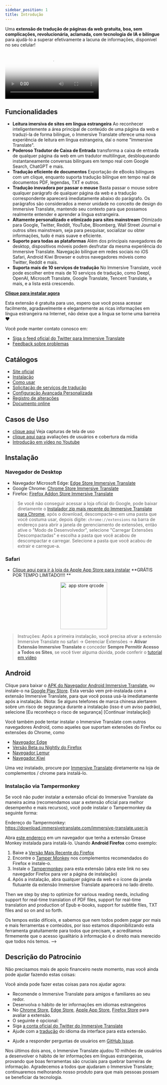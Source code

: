 ```yaml
---
sidebar_position: 1
title: Introdução
---
```


Uma **extensão de tradução de páginas da web gratuita, boa, sem complicações, revolucionária, aclamada, com tecnologia de IA e bilíngue** para ajudá-lo a superar efetivamente a lacuna de informações, disponível no seu celular!

<video
  controls
  poster="https://immersivetranslate.com/assets/price/video-poster-en.png"
  src="https://s.immersivetranslate.com/assets/uploads/en-kefVSe.mp4"
/>

## Funcionalidades

- **Leitura imersiva de sites em língua estrangeira** Ao reconhecer inteligentemente a área principal de conteúdo de uma página da web e traduzi-la de forma bilíngue, o Immersive Translate oferece uma nova experiência de leitura em língua estrangeira, daí o nome "Immersive Translate".
- **Poderoso Tradutor de Caixa de Entrada** transforma a caixa de entrada de qualquer página da web em um tradutor multilíngue, desbloqueando instantaneamente conversas bilíngues em tempo real com Google Search, ChatGPT e mais.
- **Tradução eficiente de documentos** Exportação de eBooks bilíngues com um clique, enquanto suporta tradução bilíngue em tempo real de documentos PDF, legendas, TXT e outros.
- **Tradução inovadora por passar o mouse** Basta passar o mouse sobre qualquer parágrafo de qualquer página da web e a tradução correspondente aparecerá imediatamente abaixo do parágrafo. Os parágrafos são considerados a menor unidade no conceito de design do Immersive Translate, mantendo seu contexto para que possamos realmente entender e aprender a língua estrangeira.
- **Altamente personalizado e otimizado para sites mainstream** Otimizado para Google, Twitter, Reddit, YouTube, Bloomberg, Wall Street Journal e outros sites mainstream, seja para pesquisar, socializar ou obter informações, tudo é mais suave e eficiente.
- **Suporte para todas as plataformas** Além dos principais navegadores de desktop, dispositivos móveis podem desfrutar da mesma experiência do Immersive Translate. Navegação bilíngue em redes sociais no iOS Safari, Android Kiwi Browser e outros navegadores móveis como Twitter, Reddit e mais.
- **Suporta mais de 10 serviços de tradução** No Immersive Translate, você pode escolher entre mais de 10 serviços de tradução, como Deepl, OpenAI, Microsoft Translate, Google Translate, Tencent Translate, e mais, e a lista está crescendo.

[**Clique para instalar agora**](/docs/installation/)

Esta extensão é gratuita para uso, espero que você possa acessar facilmente, agradavelmente e elegantemente as ricas informações em língua estrangeira na Internet, não deixe que a língua se torne uma barreira ❤️

Você pode manter contato conosco em:

<!-- - [Assine o Immersive Translate por Email](https://immersivetranslate.substack.com/) Receba as últimas atualizações e (benefícios) de forma oportuna. -->

- [Siga o feed oficial do Twitter para Immersive Translate](https://twitter.com/immersivetrans)
  <!-- - [Siga o canal do Telegram](https://t.me/immersivetranslate) Receba as últimas notícias! -->
  <!-- - [Junte-se ao grupo do Telegram](https://t.me/+rq848Z09nehlOTgx) para participar de discussões sobre funcionalidades. -->
- [Feedback sobre problemas](https://github.com/immersive-translate/immersive-translate/issues/)

## Catálogos

- [Site oficial](https://immersivetranslate.com/en/?force=1)
- [Instalação](/docs/installation/)
- [Como usar](/docs/usage/)
- [Solicitação de serviços de tradução](/docs/services/)
- [Configuração Avançada Personalizada](/docs/advanced/)
- [Registro de alterações](/docs/CHANGELOG/)
- [Documento online](/docs/)

## Casos de Uso

<!-- - [Saiba mais sobre as mudanças que aconteceram com o usuário Xiao Zhang após um mês usando o Immersive Translate](#user-xiao-zhangs-story) -->

- [clique aqui](/docs/usecase/) Veja capturas de tela de uso
- [clique aqui para](/docs/review/) avaliações de usuários e cobertura da mídia
- [Introdução em vídeo no Youtube](https://www.youtube.com/watch?v=SHznc5kQCM4&ab_channel=ImmersiveTranslate)

## Instalação

### Navegador de Desktop

- Navegador Microsoft Edge: [Edge Store Immersive Translate](https://microsoftedge.microsoft.com/addons/detail/amkbmndfnliijdhojkpoglbnaaahippg)
- Google Chrome: [Chrome Store Immersive Translate](https://chrome.google.com/webstore/detail/immersive-translate/bpoadfkcbjbfhfodiogcnhhhpibjhbnh)
- Firefox: [Firefox Addon Store Immersive Translate](https://addons.mozilla.org/firefox/addon/immersive-translate/)

> Se você não conseguir acessar a loja oficial do Google, pode baixar diretamente o [Instalador zip mais recente do Immersive Translate para Chrome](https://download.immersivetranslate.com/latest/chrome-immersive-translate.zip), após o download, descompacte-o em uma pasta que você costuma usar, depois digite: `chrome://extensions` na barra de endereço para abrir a janela de gerenciamento de extensões, então ative o "Modo de Desenvolvedor", selecione "Carregar Extensões Descompactadas" e escolha a pasta que você acabou de descompactar e carregar. Selecione a pasta que você acabou de extrair e carregue-a.

### Safari

- [Clique aqui para ir à loja da Apple App Store para instalar](https://apps.apple.com/app/immersive-translate/id6447957425) \*\*GRÁTIS POR TEMPO LIMITADO!!!! \*\*

<div align="center">
<img src="https://s.immersivetranslate.com/static/official-static/assets/immersive-app-store.png" width="150" alt="app store qrcode" />
</div>

> Instruções: Após a primeira instalação, você precisa ativar a extensão Immersive Translate no safari -> Gerenciar Extensões -> **Ativar Extensão Immersive Translate** e conceder **Sempre Permitir Acesso a Todos os Sites**, se você tiver alguma dúvida, pode conferir o [tutorial em vídeo](https://s.immersivetranslate.com/videos/ios_safari_turorial_en.mp4)

## Android

Clique para baixar o [APK do Navegador Android Immersive Translate](https://immersivetranslate.com/android/), ou instale-o na [Google Play Store](https://play.google.com/store/apps/details?id=com.immersivetranslate.browser&utm_campaign=official). Esta versão vem pré-instalada com a extensão Immersive Translate, para que você possa usá-la imediatamente após a instalação. (Nota: Se alguns telefones de marca chinesa alertarem sobre um risco de segurança durante a instalação (isso é um aviso padrão), selecione [Eu reconheço o risco de segurança] [Continuar instalação])

Você também pode tentar instalar o Immersive Translate com outros navegadores Android, como aqueles que suportam extensões do Firefox ou extensões do Chrome, como

- [Navegador Edge](https://www.microsoft.com/edge/emmx/immersivetranslatecollaboration)
- [Versão Beta ou Nightly do Firefox](https://www.mozilla.org/firefox/channel/android/)
- [Navegador Lemur](https://lemurbrowser.com/)
- [Navegador Kiwi](https://kiwibrowser.com/)

Uma vez instalado, procure por [Immersive Translate](https://chrome.google.com/webstore/detail/immersive-translate/bpoadfkcbjbfhfodiogcnhhhpibjhbnh) diretamente na loja de complementos / chrome para instalá-lo.

### Instalação via Tampermonkey

Se você não puder instalar a extensão oficial do Immersive Translate da maneira acima (recomendamos usar a extensão oficial para melhor desempenho e mais recursos), você pode instalar o Tampermonkey da seguinte forma:

Endereço do Tampermonkey: https://download.immersivetranslate.com/immersive-translate.user.js

Abra [este endereço](https://download.immersivetranslate.com/immersive-translate.user.js) em um navegador que tenha a extensão Grease Monkey instalada para instalá-lo. Usando **Android Firefox** como exemplo:

1. Baixe a [Versão Mais Recente do Firefox](https://www.mozilla.org/firefox/browsers/mobile/android/)
2. Encontre o [Tamper Monkey](https://www.tampermonkey.net/) nos complementos recomendados do Firefox e instale-o.
3. Instale o [Tampermonkey](https://download.immersivetranslate.com/immersive-translate.user.js) para esta extensão (abra este link no seu navegador Firefox para ver a página de instalação)
4. Após a instalação, abra qualquer página da web e o ícone da janela flutuante da extensão Immersive Translate aparecerá no lado direito.

Then we step by step to optimize for various reading needs, including support for real-time translation of PDF files, support for real-time translation and production of Epub e-books, support for subtitle files, TXT files and so on and so forth.

Os tempos estão difíceis, e sabemos que nem todos podem pagar por mais e mais ferramentas e conteúdos, por isso estamos disponibilizando esta ferramenta gratuitamente para todos que precisam, e acreditamos firmemente que o acesso igualitário à informação é o direito mais merecido que todos nós temos. -->

## Descrição do Patrocínio

Não precisamos mais de apoio financeiro neste momento, mas você ainda pode ajudar fazendo estas coisas:

Você ainda pode fazer estas coisas para nos ajudar agora:

- Recomende o Immersive Translate para amigos e familiares ao seu redor.
- Desenvolva o hábito de ler informações em idiomas estrangeiros
- No [Chrome Store](https://chrome.google.com/webstore/detail/immersive-translate/bpoadfkcbjbfhfodiogcnhhhpibjhbnh), [Edge Store](https://microsoftedge.microsoft.com/addons/detail/immersive-translate-web-/amkbmndfnliijdhojkpoglbnaaahippg), [Apple App Store](https://apps.apple.com/app/id6447957425), [Firefox Store](https://addons.mozilla.org/firefox/addon/immersive-translate/) para avaliar a extensão.
- O seguinte é opcional:
  <!-- - Inscreva-se no [e-mail oficial do Immersive Translate](https://immersivetranslate.substack.com/) -->
  <!-- - [Junte-se ao canal do Telegram](https://t.me/immersivetranslate) -->
- Siga [a conta oficial do Twitter do Immersive Translate](https://twitter.com/immersivetrans)
- Ajude com a [tradução](https://crowdin.com/project/immersive-translate) do idioma da interface para esta extensão.
<!-- - Ajude a responder perguntas de usuários em [Grupos do Telegram](https://t.me/+rq848Z09nehlOTgx). -->
- Ajude a responder perguntas de usuários em [GitHub Issue](https://github.com/immersive-translate/immersive-translate/issues).

Nos últimos dois anos, o Immersive Translate ajudou 10 milhões de usuários a desenvolver o hábito de ler informações em línguas estrangeiras, provando que boas ferramentas são cruciais para quebrar barreiras de informação. Agradecemos a todos que ajudaram o Immersive Translate; continuaremos melhorando nosso produto para que mais pessoas possam se beneficiar da tecnologia.
